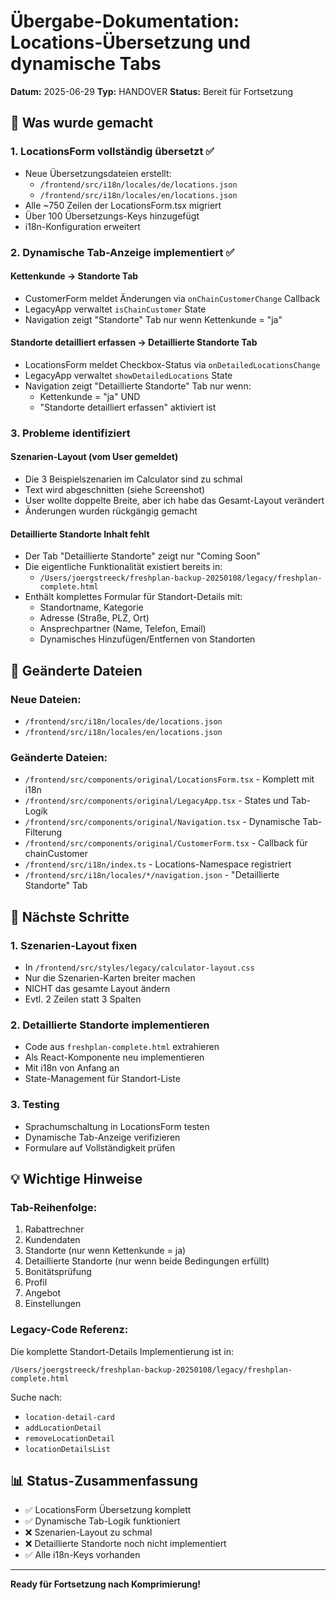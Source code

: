 # Übergabe-Dokumentation: Locations-Übersetzung und dynamische Tabs

**Datum:** 2025-06-29
**Typ:** HANDOVER
**Status:** Bereit für Fortsetzung

## 🎯 Was wurde gemacht

### 1. LocationsForm vollständig übersetzt ✅
- Neue Übersetzungsdateien erstellt:
  - `/frontend/src/i18n/locales/de/locations.json`
  - `/frontend/src/i18n/locales/en/locations.json`
- Alle ~750 Zeilen der LocationsForm.tsx migriert
- Über 100 Übersetzungs-Keys hinzugefügt
- i18n-Konfiguration erweitert

### 2. Dynamische Tab-Anzeige implementiert ✅

#### Kettenkunde → Standorte Tab
- CustomerForm meldet Änderungen via `onChainCustomerChange` Callback
- LegacyApp verwaltet `isChainCustomer` State
- Navigation zeigt "Standorte" Tab nur wenn Kettenkunde = "ja"

#### Standorte detailliert erfassen → Detaillierte Standorte Tab
- LocationsForm meldet Checkbox-Status via `onDetailedLocationsChange`
- LegacyApp verwaltet `showDetailedLocations` State
- Navigation zeigt "Detaillierte Standorte" Tab nur wenn:
  - Kettenkunde = "ja" UND
  - "Standorte detailliert erfassen" aktiviert ist

### 3. Probleme identifiziert

#### Szenarien-Layout (vom User gemeldet)
- Die 3 Beispielszenarien im Calculator sind zu schmal
- Text wird abgeschnitten (siehe Screenshot)
- User wollte doppelte Breite, aber ich habe das Gesamt-Layout verändert
- Änderungen wurden rückgängig gemacht

#### Detaillierte Standorte Inhalt fehlt
- Der Tab "Detaillierte Standorte" zeigt nur "Coming Soon"
- Die eigentliche Funktionalität existiert bereits in:
  - `/Users/joergstreeck/freshplan-backup-20250108/legacy/freshplan-complete.html`
- Enthält komplettes Formular für Standort-Details mit:
  - Standortname, Kategorie
  - Adresse (Straße, PLZ, Ort)
  - Ansprechpartner (Name, Telefon, Email)
  - Dynamisches Hinzufügen/Entfernen von Standorten

## 📁 Geänderte Dateien

### Neue Dateien:
- `/frontend/src/i18n/locales/de/locations.json`
- `/frontend/src/i18n/locales/en/locations.json`

### Geänderte Dateien:
- `/frontend/src/components/original/LocationsForm.tsx` - Komplett mit i18n
- `/frontend/src/components/original/LegacyApp.tsx` - States und Tab-Logik
- `/frontend/src/components/original/Navigation.tsx` - Dynamische Tab-Filterung
- `/frontend/src/components/original/CustomerForm.tsx` - Callback für chainCustomer
- `/frontend/src/i18n/index.ts` - Locations-Namespace registriert
- `/frontend/src/i18n/locales/*/navigation.json` - "Detaillierte Standorte" Tab

## 🚀 Nächste Schritte

### 1. Szenarien-Layout fixen
- In `/frontend/src/styles/legacy/calculator-layout.css`
- Nur die Szenarien-Karten breiter machen
- NICHT das gesamte Layout ändern
- Evtl. 2 Zeilen statt 3 Spalten

### 2. Detaillierte Standorte implementieren
- Code aus `freshplan-complete.html` extrahieren
- Als React-Komponente neu implementieren
- Mit i18n von Anfang an
- State-Management für Standort-Liste

### 3. Testing
- Sprachumschaltung in LocationsForm testen
- Dynamische Tab-Anzeige verifizieren
- Formulare auf Vollständigkeit prüfen

## 💡 Wichtige Hinweise

### Tab-Reihenfolge:
1. Rabattrechner
2. Kundendaten
3. Standorte (nur wenn Kettenkunde = ja)
4. Detaillierte Standorte (nur wenn beide Bedingungen erfüllt)
5. Bonitätsprüfung
6. Profil
7. Angebot
8. Einstellungen

### Legacy-Code Referenz:
Die komplette Standort-Details Implementierung ist in:
```
/Users/joergstreeck/freshplan-backup-20250108/legacy/freshplan-complete.html
```
Suche nach:
- `location-detail-card`
- `addLocationDetail`
- `removeLocationDetail`
- `locationDetailsList`

## 📊 Status-Zusammenfassung

- ✅ LocationsForm Übersetzung komplett
- ✅ Dynamische Tab-Logik funktioniert
- ❌ Szenarien-Layout zu schmal
- ❌ Detaillierte Standorte noch nicht implementiert
- ✅ Alle i18n-Keys vorhanden

---

**Ready für Fortsetzung nach Komprimierung!**